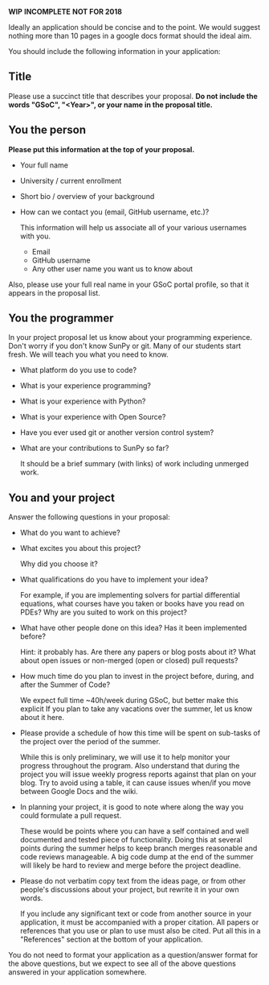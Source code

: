**WIP** **INCOMPLETE** **NOT FOR 2018**

Ideally an application should be concise and to the point.
We would suggest nothing more than 10 pages in a google docs format should the ideal aim.

You should include the following information in your application:

## Title

Please use a succinct title that describes your proposal.
**Do not include the words "GSoC", "\<Year\>", or your name in the proposal title.**

## You the person

**Please put this information at the top of your proposal.**

* Your full name

* University / current enrollment

* Short bio / overview of your background

* How can we contact you (email, GitHub username, etc.)?

    This information will help us associate all of your various usernames with you.
    - Email
    - GitHub username
    - Any other user name you want us to know about

Also, please use your full real name in your GSoC portal profile, so that it appears in the proposal list.

## You the programmer

In your project proposal let us know about your programming experience.  Don't worry if you don't know SunPy or git.
Many of our students start fresh.
We will teach you what you need to know.

* What platform do you use to code?

* What is your experience programming?

* What is your experience with Python?

* What is your experience with Open Source?

* Have you ever used git or another version control system?

* What are your contributions to SunPy so far?

    It should be a brief summary (with links) of work including unmerged work.

## You and your project

Answer the following questions in your proposal:

* What do you want to achieve?

* What excites you about this project?

    Why did you choose it?

* What qualifications do you have to implement your idea?

    For example, if you are implementing solvers for partial differential equations, what courses have you taken or books have you read on PDEs?
    Why are you suited to work on this project?

* What have other people done on this idea? Has it been implemented before?

    Hint: it probably has.
    Are there any papers or blog posts about it?
    What about open issues or non-merged (open or closed) pull requests?

* How much time do you plan to invest in the project before, during, and after the Summer of Code?

    We expect full time \~40h/week during GSoC, but better make this explicit
    If you plan to take any vacations over the summer, let us know about it here.

* Please provide a schedule of how this time will be spent on sub-tasks of the project over the period of the summer.

    While this is only preliminary, we will use it to help monitor your progress throughout the program.
    Also understand that during the project you will issue weekly progress reports against that plan on your blog.
    Try to avoid using a table, it can cause issues when/if you move between Google Docs and the wiki.

* In planning your project, it is good to note where along the way you could formulate a pull request.

    These would be points where you can have a self contained and well documented and tested piece of functionality.
    Doing this at several points during the summer helps to keep branch merges reasonable and code reviews manageable.
    A big code dump at the end of the summer will likely be hard to review and merge before the project deadline.

* Please do not verbatim copy text from the ideas page, or from other people's discussions about your project, but rewrite it in your own words.

    If you include any significant text or code from another source in your application, it must be accompanied with a proper citation.
    All papers or references that you use or plan to use must also be cited.
    Put all this in a "References" section at the bottom of your application.

You do not need to format your application as a question/answer format for the above questions, but we expect to see all of the above questions answered in your application somewhere.
